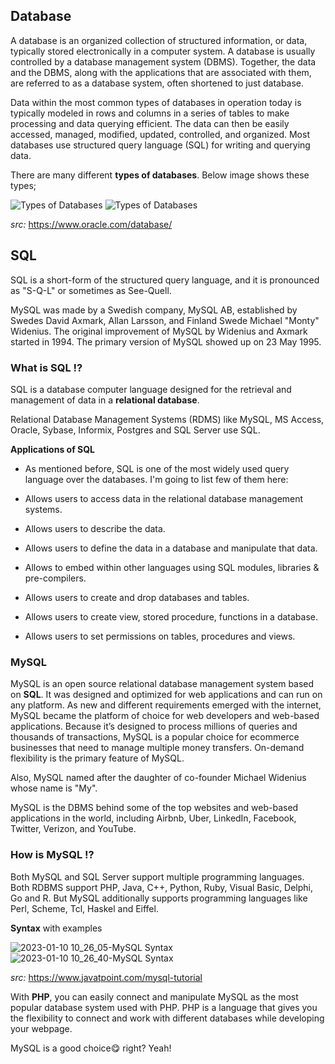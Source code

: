 ## **Database**

A database is an organized collection of structured information, or data, typically stored electronically in a computer system. A database is usually controlled by a database management system (DBMS). Together, the data and the DBMS, along with the applications that are associated with them, are referred to as a database system, often shortened to just database.

Data within the most common types of databases in operation today is typically modeled in rows and columns in a series of tables to make processing and data querying efficient. The data can then be easily accessed, managed, modified, updated, controlled, and organized. Most databases use structured query language (SQL) for writing and querying data.

There are many different **types of databases**. Below image shows these types;

![Types of Databases](https://user-images.githubusercontent.com/82188274/211507164-2c3137d0-5443-4092-843f-f8a9d0e25e62.png)
![Types of Databases](https://user-images.githubusercontent.com/82188274/211507513-c612798e-c737-4106-bb99-86f4d223b44e.png)

*src:* https://www.oracle.com/database/

## SQL

SQL is a short-form of the structured query language, and it is pronounced as "S-Q-L" or sometimes as See-Quell.

MySQL was made by a Swedish company, MySQL AB, established by Swedes David Axmark, Allan Larsson, and Finland Swede Michael "Monty" Widenius. The original improvement of MySQL by Widenius and Axmark started in 1994. The primary version of MySQL showed up on 23 May 1995.


### What is SQL !?

SQL is a database computer language designed for the retrieval and management of data in a **relational database**.

Relational Database Management Systems (RDMS) like MySQL, MS Access, Oracle, Sybase, Informix, Postgres and SQL Server use SQL.

**Applications of SQL**

- As mentioned before, SQL is one of the most widely used query language over the databases. I'm going to list few of them here:

- Allows users to access data in the relational database management systems.

- Allows users to describe the data.

- Allows users to define the data in a database and manipulate that data.

- Allows to embed within other languages using SQL modules, libraries & pre-compilers.

- Allows users to create and drop databases and tables.

- Allows users to create view, stored procedure, functions in a database.

- Allows users to set permissions on tables, procedures and views.

### **MySQL**

MySQL is an open source relational database management system based on **SQL**. It was designed and optimized for web applications and can run on any platform. As new and different requirements emerged with the internet, MySQL became the platform of choice for web developers and web-based applications. Because it’s designed to process millions of queries and thousands of transactions, MySQL is a popular choice for ecommerce businesses that need to manage multiple money transfers. On-demand flexibility is the primary feature of MySQL.

Also, MySQL named after the daughter of co-founder Michael Widenius whose name is "My".

MySQL is the DBMS behind some of the top websites and web-based applications in the world, including Airbnb, Uber, LinkedIn, Facebook, Twitter, Verizon, and YouTube.

### How is MySQL !?

Both MySQL and SQL Server support multiple programming languages. Both RDBMS support PHP, Java, C++, Python, Ruby, Visual Basic, Delphi, Go and R. But MySQL additionally supports programming languages like Perl, Scheme, Tcl, Haskel and Eiffel.

**Syntax** with examples

![2023-01-10 10_26_05-MySQL Syntax](https://user-images.githubusercontent.com/82188274/211508402-7623c39f-da4c-4cbd-914b-16adc76cedf6.png)
![2023-01-10 10_26_40-MySQL Syntax](https://user-images.githubusercontent.com/82188274/211510163-f3a469ed-4c05-44f5-b257-6a7bccee08bb.png)

*src:* https://www.javatpoint.com/mysql-tutorial

With **PHP**, you can easily connect and manipulate MySQL as the most popular database system used with PHP.
PHP is a language that gives you the flexibility to connect and work with different databases while developing your webpage.

MySQL is a good choice😋 right? Yeah!
